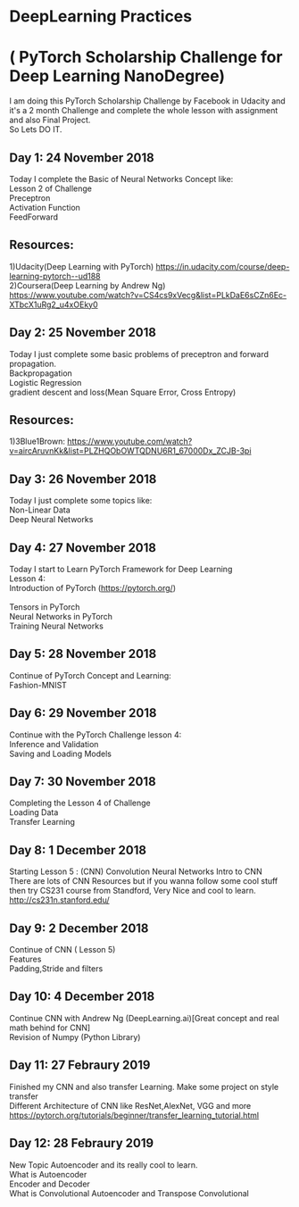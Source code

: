 # DeepLearning Practices
# ( PyTorch Scholarship Challenge for Deep Learning NanoDegree)<br />
I am doing this PyTorch Scholarship Challenge by Facebook in Udacity and it's a 2 month Challenge and complete the whole lesson with assignment and also Final Project.<br />
So Lets DO IT.

## Day 1: 24 November 2018
Today I complete the Basic of Neural Networks Concept like:<br />
                  Lesson 2 of Challenge <br />
                  Preceptron<br />
                  Activation Function<br />
                  FeedForward<br />
## Resources:
1)Udacity(Deep Learning with PyTorch) https://in.udacity.com/course/deep-learning-pytorch--ud188 <br />
2)Coursera(Deep Learning by Andrew Ng) https://www.youtube.com/watch?v=CS4cs9xVecg&list=PLkDaE6sCZn6Ec-XTbcX1uRg2_u4xOEky0
                  
## Day 2: 25 November 2018
Today I just complete some basic problems of preceptron and forward propagation.<br />
   Backpropagation<br />
   Logistic Regression<br />
   gradient descent and loss(Mean Square Error, Cross Entropy)<br />
## Resources:
1)3Blue1Brown: https://www.youtube.com/watch?v=aircAruvnKk&list=PLZHQObOWTQDNU6R1_67000Dx_ZCJB-3pi 

## Day 3: 26 November 2018
Today I just complete some topics like: <br />
             Non-Linear Data<br />
             Deep Neural Networks <br />
             
## Day 4: 27 November 2018
Today I start to Learn PyTorch Framework for Deep Learning<br />
              Lesson 4:<br />
              Introduction of PyTorch   (https://pytorch.org/) <br />  
              Tensors in PyTorch <br />
              Neural Networks in PyTorch <br />
              Training Neural Networks <br />

## Day 5: 28 November 2018
Continue of PyTorch Concept and Learning: <br />
              Fashion-MNIST
             
## Day 6: 29 November 2018
Continue with the PyTorch Challenge lesson 4:<br />
              Inference and Validation<br />
              Saving and Loading Models <br />
              
 ## Day 7: 30 November 2018
 Completing the Lesson 4 of Challenge<br />
              Loading Data<br />
              Transfer Learning<br />
    
 ## Day 8: 1 December 2018
 Starting Lesson 5 : (CNN) Convolution Neural Networks
               Intro to CNN<br />
 There are lots of CNN Resources but if you wanna follow some cool stuff then try CS231 course from Standford, Very Nice and cool to learn.
 http://cs231n.stanford.edu/
 
 ## Day 9: 2 December 2018
 Continue of CNN ( Lesson 5) <br />
 Features<br />
 Padding,Stride and filters<br />
 
 ## Day 10: 4 December 2018
 Continue CNN with Andrew Ng (DeepLearning.ai)[Great concept and real math behind for CNN]<br />
 Revision of Numpy (Python Library)
 
 ## Day 11: 27 Febraury 2019
 Finished my CNN and also transfer Learning. Make some project on style transfer</br >
 Different Architecture of CNN like ResNet,AlexNet, VGG and more<br />
 https://pytorch.org/tutorials/beginner/transfer_learning_tutorial.html
 
 ## Day 12: 28 Febraury 2019
 New Topic Autoencoder and its really cool to learn.<br />
               What is Autoencoder <br />
               Encoder and Decoder <br />
               What is Convolutional Autoencoder and Transpose Convolutional <br />

 
